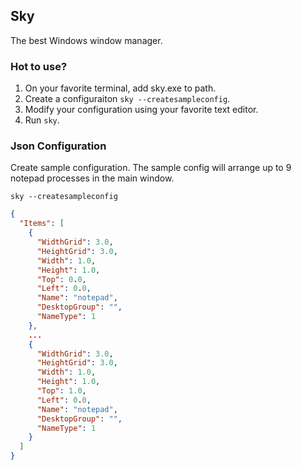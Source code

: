 ## Sky

The best Windows window manager.

### Hot to use?

1. On your favorite terminal, add sky.exe to path. 
1. Create a configuraiton `sky --createsampleconfig`.
1. Modify your configuration using your favorite text editor.
1. Run `sky`.

### Json Configuration

Create sample configuration. The sample config will arrange up to 9 notepad processes in the main window. 

```
sky --createsampleconfig
```

```json
{
  "Items": [
    {
      "WidthGrid": 3.0,
      "HeightGrid": 3.0,
      "Width": 1.0,
      "Height": 1.0,
      "Top": 0.0,
      "Left": 0.0,
      "Name": "notepad",
      "DesktopGroup": "",
      "NameType": 1
    },
    ...
    {
      "WidthGrid": 3.0,
      "HeightGrid": 3.0,
      "Width": 1.0,
      "Height": 1.0,
      "Top": 1.0,
      "Left": 0.0,
      "Name": "notepad",
      "DesktopGroup": "",
      "NameType": 1
    }
  ]
}
```